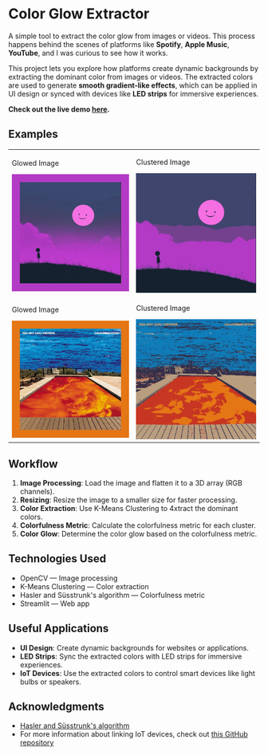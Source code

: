 # Color Glow Extractor

A simple tool to extract the color glow from images or videos. This process happens behind the scenes of platforms like **Spotify**, **Apple Music**, **YouTube**, and I was curious to see how it works.

This project lets you explore how platforms create dynamic backgrounds by extracting the dominant color from images or videos. The extracted colors are used to generate **smooth gradient-like effects**, which can be applied in UI design or synced with devices like **LED strips** for immersive experiences.

**Check out the live demo [here](https://glow-extractor.streamlit.app/).**

## Examples

<table>
  <tr>
    <td>
    <p>Glowed Image</p>
    <img src="img/bordered2.jpg" alt="Image 1" width="350"/></td>
    <td>
    <p>Clustered Image</p>
    <img src="img/clustered2.jpg" alt="Image 2" width="350"/></td>
  </tr>
  <tr>
    <td>
    <p>Glowed Image</p>
    <img src="img/bordered.jpg" alt="Image 3" width="350"/></td>
    <td>
    <p>Clustered Image</p>
    <img src="img/clustered.jpg" alt="Image 4" width="350"/></td>
  </tr>
</table>

## Workflow

1. **Image Processing**: Load the image and flatten it to a 3D array (RGB channels).
2. **Resizing**: Resize the image to a smaller size for faster processing.
3. **Color Extraction**: Use K-Means Clustering to 4xtract the dominant colors.
4. **Colorfulness Metric**: Calculate the colorfulness metric for each cluster.
5. **Color Glow**: Determine the color glow based on the colorfulness metric.

## Technologies Used

- OpenCV — Image processing
- K-Means Clustering — Color extraction
- Hasler and Süsstrunk's algorithm — Colorfulness metric
- Streamlit — Web app

## Useful Applications

- **UI Design**: Create dynamic backgrounds for websites or applications.
- **LED Strips**: Sync the extracted colors with LED strips for immersive experiences.
- **IoT Devices**: Use the extracted colors to control smart devices like light bulbs or speakers.

## Acknowledgments

- [Hasler and Süsstrunk's algorithm](https://www.researchgate.net/publication/243135534_Measuring_Colourfulness_in_Natural_Images)
- For more information about linking IoT devices, check out [this GitHub repository](https://github.com/davidkrantz/Colorfy)
